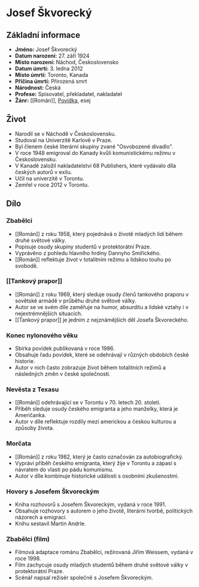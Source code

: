 # Josef Škvorecký

## Základní informace

- **Jméno:** Josef Škvorecký
- **Datum narození:** 27. září 1924
- **Místo narození:** Náchod, Československo
- **Datum úmrtí:** 3. ledna 2012
- **Místo úmrtí:** Toronto, Kanada
- **Příčina úmrtí:** Přirozená smrt
- **Národnost:** Česká
- **Profese:** Spisovatel, překladatel, nakladatel
- **Žánr:** [[Román]], [Povídka](Povídka.md), esej

## Život

- Narodil se v Náchodě v Československu.
- Studoval na Univerzitě Karlově v Praze.
- Byl členem české literární skupiny zvané "Osvobozené divadlo".
- V roce 1948 emigroval do Kanady kvůli komunistickému režimu v Československu.
- V Kanadě založil nakladatelství 68 Publishers, které vydávalo díla českých autorů v exilu.
- Učil na univerzitě v Torontu.
- Zemřel v roce 2012 v Torontu.

## Dílo

### Zbabělci

- [[Román]] z roku 1958, který pojednává o životě mladých lidí během druhé světové války.
- Popisuje osudy skupiny studentů v protektorátní Praze.
- Vyprávěno z pohledu hlavního hrdiny Dannyho Smiřického.
- [[Román]] reflektuje život v totalitním režimu a lidskou touhu po svobodě.

### [[Tankový prapor]]

- [[Román]] z roku 1969, který sleduje osudy členů tankového praporu v sovětské armádě v průběhu druhé světové války.
- Autor se ve svém díle zaměřuje na humor, absurditu a lidské vztahy i v nejextrémnějších situacích.
- [[Tankový prapor]] je jedním z nejznámějších děl Josefa Škvoreckého.

### Konec nylonového věku

- Sbírka povídek publikovaná v roce 1986.
- Obsahuje řadu povídek, které se odehrávají v různých obdobích české historie.
- Autor v nich často zobrazuje život během totalitních režimů a následných změn v české společnosti.

### Nevěsta z Texasu

- [[Román]] odehrávající se v Torontu v 70. letech 20. století.
- Příběh sleduje osudy českého emigranta a jeho manželky, která je Američanka.
- Autor v díle reflektuje rozdíly mezi americkou a českou kulturou a způsoby života.

### Morčata

- [[Román]] z roku 1982, který je často označován za autobiografický.
- Vypráví příběh českého emigranta, který žije v Torontu a zápasí s návratem do vlasti po pádu komunismu.
- Autor v díle kombinuje historické události s osobními zkušenostmi.

### Hovory s Josefem Škvoreckým

- Kniha rozhovorů s Josefem Škvoreckým, vydaná v roce 1991.
- Obsahuje rozhovory s autorem o jeho životě, literární tvorbě, politických názorech a emigraci.
- Knihu sestavil Martin Andrle.

### Zbabělci (film)

- Filmová adaptace románu Zbabělci, režírovaná Jiřím Weissem, vydaná v roce 1998.
- Film zachycuje osudy mladých studentů během druhé světové války v protektorátní Praze.
- Scénář napsal režisér společně s Josefem Škvoreckým.